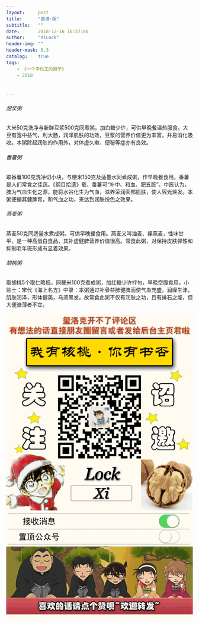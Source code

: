```yaml
---
layout:     post
title:      "食谱·粥"
subtitle:   ""
date:       2018-12-16 10:57:00
author:     "XiLock"
header-img: ""
header-mask: 0.3
catalog:    true
tags:
    - 《一个学化工的厨子》
    - 2018


---
```

###### 甜浆粥
大米50克洗净与新鲜豆浆500克同煮粥，加白糖少许，可供早晚餐温热服食。大豆有宽中益气，利大肠，润泽肌肤的功效，豆浆的营养价值更为丰富，并易消化吸收。本粥除起润肤的作用外，对体虚久嗽、便秘等症亦有良效。
###### 番薯粥
取番薯100克洗净切小块，与粳米150克及适量水同煮成粥，作早晚餐食用。番薯是人们常食之佳蔬。《纲目拾遗》载，番薯可“补中、和血、肥五脏”。中医认为，脾为气血生化之源，能将水谷化生为气血，滋养荣润面部肌肤，使人容光焕发。本粥便据其健脾胃，和气血之功，来达到润肤悦色之效果。
###### 燕麦粥
蒸麦50克同适量水煮成粥。可供早晚餐食用。燕麦又叫油麦、裸燕麦，性味甘平，是一种高蛋白食品，其补虚健脾营养价值很高。常食此粥，对保持皮肤弹性和抑制老年斑形成有显着效果。
###### 胡桃粥
取胡桃5个取仁略捣，同粳米100克煮成粥，加红糖少许拌匀，早晚空腹食用。小贴士：宋代《海上名方》中录：本粥通过补骨益肺健脾而使气血充盛，润燥生津，肌肤润泽，形体健美，乌须黑发。故常食此粥不仅有润肤之功，且有排石之能，但大便溏薄者不宜。

![](/img/wc-tail.GIF)

